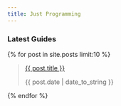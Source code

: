 ```yaml
---
title: Just Programming
---
```


### Latest Guides
<div class="posts">
  {% for post in site.posts limit:10 %}
    <blockquote>
      <a href="{{ post.url }}">
        {{ post.title }}
      </a>
      <p>{{ post.date | date_to_string }}</p>
    </blockquote>
  {% endfor %}
</div>
